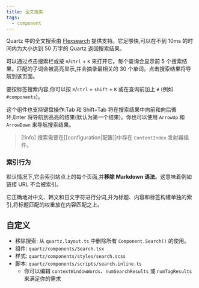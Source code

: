 ```yaml
---
title: 全文搜索
tags:
  - component
---
```


Quartz 中的全文搜索由 [Flexsearch](https://github.com/nextapps-de/flexsearch) 提供支持。它足够快,可以在不到 10ms 的时间内为大小达到 50 万字的 Quartz 返回搜索结果。

可以通过点击搜索栏或按 `⌘`/`ctrl` + `K` 来打开它。每个查询会显示前 5 个搜索结果。匹配的子词会被高亮显示,并会摘录最相关的 30 个单词。点击搜索结果将导航到该页面。

要按标签搜索内容,你可以按 `⌘`/`ctrl` + `shift` + `K` 或在查询前加上 `#` (例如 `#components`)。

这个组件也支持键盘操作:Tab 和 Shift+Tab 将在搜索结果中向前和向后循环,Enter 将导航到高亮的结果(默认为第一个结果)。你也可以使用 `ArrowUp` 和 `ArrowDown` 来导航搜索结果。

> [!info]
> 搜索需要在[[configuration|配置]]中存在 `ContentIndex` 发射器插件。

### 索引行为

默认情况下,它会索引站点上的每个页面,并**移除 Markdown 语法**。这意味着例如链接 URL 不会被索引。

它正确地对中文、韩文和日文字符进行分词,并为标题、内容和标签构建单独的索引,将标题匹配的权重放在内容匹配之上。

## 自定义

- 移除搜索: 从 `quartz.layout.ts` 中删除所有 `Component.Search()` 的使用。
- 组件: `quartz/components/Search.tsx`
- 样式: `quartz/components/styles/search.scss`
- 脚本: `quartz/components/scripts/search.inline.ts`
  - 你可以编辑 `contextWindowWords`、`numSearchResults` 或 `numTagResults` 来满足你的需求
